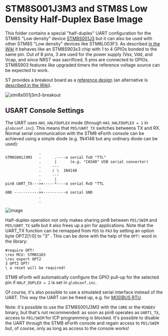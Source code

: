 # STM8S001J3M3 and STM8S Low Density Half-Duplex Base Image

This folder contains a special "half-duplex" UART configuration for the STM8S "Low density" device [STM8S001J3](https://www.st.com/resource/en/datasheet/stm8s001J3.pdf) but it can also be used with other STM8S "Low density" devices like STM8L003F3. As described [in the Wiki](https://github.com/TG9541/stm8ef/wiki/STM8-Low-Density-Devices#stm8s001j3) it behaves like an STM8S903x3 chip with 1 to 4 GPIOs bonded to the same pin. Out of 8 pins, 3 are used for the power supply (Vss, Vdd, and Vcap, and since NRST was sacrificed, 5 pins are connected to GPIOs. STM8S903 features like upgraded timers the reference voltage source can be expected to work.

ST provides a breakout board as a [reference design](https://community.st.com/docs/DOC-1565-my-project) (an alternative is [described in the Wiki](https://github.com/TG9541/stm8ef/wiki/Breakout-Boards#homemade-stm8s001j3m3-breakout-board)).

![stm8s001j3m3-breakout](https://user-images.githubusercontent.com/5466977/31315055-d1cd1eac-ac0f-11e7-89d4-184a421e783f.jpg)


## USART Console Settings

The UART uses `HAS_HALFDUPLEX` mode (through `HAS_HALFDUPLEX = 1` in `globconf.inc`). This means that `PD5/UART_TX` switches betweens TX and RX. Normal serial communication with the STM8 eForth console can be achieved using a simple diode (e.g. 1N4148 but any ordinary diode can be used):

```
               .
STM8S001J3M3   .      .----o serial TxD "TTL"
               .      |      (e.g. "CH340" USB serial converter)
               .     ---
               .     / \  1N4148
               .     ---
               .      |
pin8 UART_TX--->>-----*----o serial RxD "TTL
               .
GND ----------->>----------o serial GND
               .
               .
```

![image](https://user-images.githubusercontent.com/5466977/96503648-e0eac580-1253-11eb-9f5f-7f3724e99d13.png)

Half-duplex operation not only makes sharing pin8 between `PD1/SWIM` and `PD5/UART_TX` safe but it also frees up a pin for applications. Note that the UART_TX function can be remapped from `PD5` to `PA3` by setting an option byte OPT2[1:0] to "3" . This can be done  with the help of the `OPT!` word in the library:

```Forth
#require OPT!
\res MCU: STM8S103
\res export OPT2
3 OPT2 OPT!
\ a reset will be required!
```

STM8 eForth will automatically configure the GPIO pull-up for the selected pin if `HALF_DUPLEX = 2` is set in `globconf.inc`.

Of course, it's also possible to use a simulated serial interface instead of the UART. This way the UART can be freed up, e.g. for [MODBUS RTU](https://github.com/TG9540/stm8ef-modbus).

Note: it's possible to use the STM8S001J3M3 with the `CORE` or the `MINDEV` binary, but that's not recommended: as soon as pin8 operates as `UART1_TX`, access to `PD1/SWIM` for ICP programming is blocked. It's possible to disable the UART through the STM8 eForth console and regain access to `PD1/SWIM` but, of course, only as long as access to the console works!
